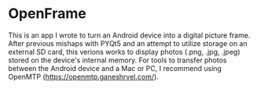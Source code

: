 # OpenFrame

This is an app I wrote to turn an Android device into a digital picture frame.  After previous mishaps with PYQt5 and an attempt to utilize storage on an external SD card, this verions works to display photos (.png, .jpg, .jpeg) stored on the device's internal memory.  For tools to transfer photos between the Android device and a Mac or PC, I recommend using OpenMTP (https://openmtp.ganeshrvel.com/).

